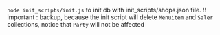 `node init_scripts/init.js` to init db with init_scripts/shops.json file.
!! important : backup, because the init script will delete `Menuitem` and `Saler` collections, notice that `Party` will not be affected